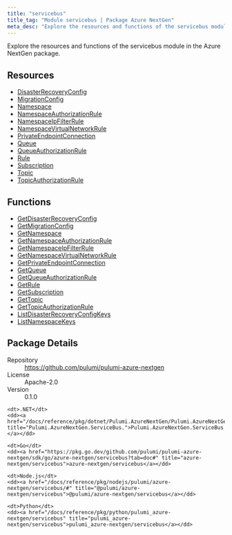```yaml
---
title: "servicebus"
title_tag: "Module servicebus | Package Azure NextGen"
meta_desc: "Explore the resources and functions of the servicebus module in the Azure NextGen package."
---
```


<!-- WARNING: this file was generated by Pulumi Docs Generator. -->
<!-- Do not edit by hand unless you're certain you know what you are doing! -->

Explore the resources and functions of the servicebus module in the Azure NextGen package.

<h2 id="resources">Resources</h2>
<ul class="api">
    <li><a href="disasterrecoveryconfig" title="DisasterRecoveryConfig"><span class="symbol resource"></span>DisasterRecoveryConfig</a></li>
    <li><a href="migrationconfig" title="MigrationConfig"><span class="symbol resource"></span>MigrationConfig</a></li>
    <li><a href="namespace" title="Namespace"><span class="symbol resource"></span>Namespace</a></li>
    <li><a href="namespaceauthorizationrule" title="NamespaceAuthorizationRule"><span class="symbol resource"></span>NamespaceAuthorizationRule</a></li>
    <li><a href="namespaceipfilterrule" title="NamespaceIpFilterRule"><span class="symbol resource"></span>NamespaceIpFilterRule</a></li>
    <li><a href="namespacevirtualnetworkrule" title="NamespaceVirtualNetworkRule"><span class="symbol resource"></span>NamespaceVirtualNetworkRule</a></li>
    <li><a href="privateendpointconnection" title="PrivateEndpointConnection"><span class="symbol resource"></span>PrivateEndpointConnection</a></li>
    <li><a href="queue" title="Queue"><span class="symbol resource"></span>Queue</a></li>
    <li><a href="queueauthorizationrule" title="QueueAuthorizationRule"><span class="symbol resource"></span>QueueAuthorizationRule</a></li>
    <li><a href="rule" title="Rule"><span class="symbol resource"></span>Rule</a></li>
    <li><a href="subscription" title="Subscription"><span class="symbol resource"></span>Subscription</a></li>
    <li><a href="topic" title="Topic"><span class="symbol resource"></span>Topic</a></li>
    <li><a href="topicauthorizationrule" title="TopicAuthorizationRule"><span class="symbol resource"></span>TopicAuthorizationRule</a></li>
</ul>

<h2 id="functions">Functions</h2>
<ul class="api">
    <li><a href="getdisasterrecoveryconfig" title="GetDisasterRecoveryConfig"><span class="symbol function"></span>GetDisasterRecoveryConfig</a></li>
    <li><a href="getmigrationconfig" title="GetMigrationConfig"><span class="symbol function"></span>GetMigrationConfig</a></li>
    <li><a href="getnamespace" title="GetNamespace"><span class="symbol function"></span>GetNamespace</a></li>
    <li><a href="getnamespaceauthorizationrule" title="GetNamespaceAuthorizationRule"><span class="symbol function"></span>GetNamespaceAuthorizationRule</a></li>
    <li><a href="getnamespaceipfilterrule" title="GetNamespaceIpFilterRule"><span class="symbol function"></span>GetNamespaceIpFilterRule</a></li>
    <li><a href="getnamespacevirtualnetworkrule" title="GetNamespaceVirtualNetworkRule"><span class="symbol function"></span>GetNamespaceVirtualNetworkRule</a></li>
    <li><a href="getprivateendpointconnection" title="GetPrivateEndpointConnection"><span class="symbol function"></span>GetPrivateEndpointConnection</a></li>
    <li><a href="getqueue" title="GetQueue"><span class="symbol function"></span>GetQueue</a></li>
    <li><a href="getqueueauthorizationrule" title="GetQueueAuthorizationRule"><span class="symbol function"></span>GetQueueAuthorizationRule</a></li>
    <li><a href="getrule" title="GetRule"><span class="symbol function"></span>GetRule</a></li>
    <li><a href="getsubscription" title="GetSubscription"><span class="symbol function"></span>GetSubscription</a></li>
    <li><a href="gettopic" title="GetTopic"><span class="symbol function"></span>GetTopic</a></li>
    <li><a href="gettopicauthorizationrule" title="GetTopicAuthorizationRule"><span class="symbol function"></span>GetTopicAuthorizationRule</a></li>
    <li><a href="listdisasterrecoveryconfigkeys" title="ListDisasterRecoveryConfigKeys"><span class="symbol function"></span>ListDisasterRecoveryConfigKeys</a></li>
    <li><a href="listnamespacekeys" title="ListNamespaceKeys"><span class="symbol function"></span>ListNamespaceKeys</a></li>
</ul>

<h2 id="package-details">Package Details</h2>
<dl class="package-details">
	<dt>Repository</dt>
	<dd><a href="https://github.com/pulumi/pulumi-azure-nextgen">https://github.com/pulumi/pulumi-azure-nextgen</a></dd>
	<dt>License</dt>
	<dd>Apache-2.0</dd>
	<dt>Version</dt>
	<dd>0.1.0</dd>
</dl>



<dl class="tabular">

    <dt>.NET</dt>
    <dd><a href="/docs/reference/pkg/dotnet/Pulumi.AzureNextGen/Pulumi.AzureNextGen.ServiceBus..html" title="Pulumi.AzureNextGen.ServiceBus.">Pulumi.AzureNextGen.ServiceBus.</a></dd>

    <dt>Go</dt>
    <dd><a href="https://pkg.go.dev/github.com/pulumi/pulumi-azure-nextgen/sdk/go/azure-nextgen/servicebus?tab=doc#" title="azure-nextgen/servicebus">azure-nextgen/servicebus</a></dd>

    <dt>Node.js</dt>
    <dd><a href="/docs/reference/pkg/nodejs/pulumi/azure-nextgen/servicebus/#" title="@pulumi/azure-nextgen/servicebus">@pulumi/azure-nextgen/servicebus</a></dd>

    <dt>Python</dt>
    <dd><a href="/docs/reference/pkg/python/pulumi_azure-nextgen/servicebus" title="pulumi_azure-nextgen/servicebus">pulumi_azure-nextgen/servicebus</a></dd>

</dl>

